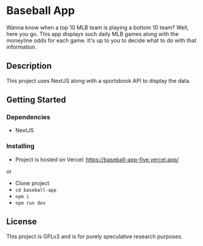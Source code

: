 # Baseball App

Wanna know when a top 10 MLB team is playing a bottom 10 team? Well, here you go. This app displays such daily MLB games along with the moneyline odds for each game. It's up to you to decide what to do with that information.

## Description

This project uses NextJS along with a sportsbook API to display the data.

## Getting Started

### Dependencies

- NextJS

### Installing

- Project is hosted on Vercel: https://baseball-app-five.vercel.app/

or

- Clone project
- `cd baseball-app`
- `npm i`
- `npm run dev`

## License

This project is GPLv3 and is for purely speculative research purposes.
